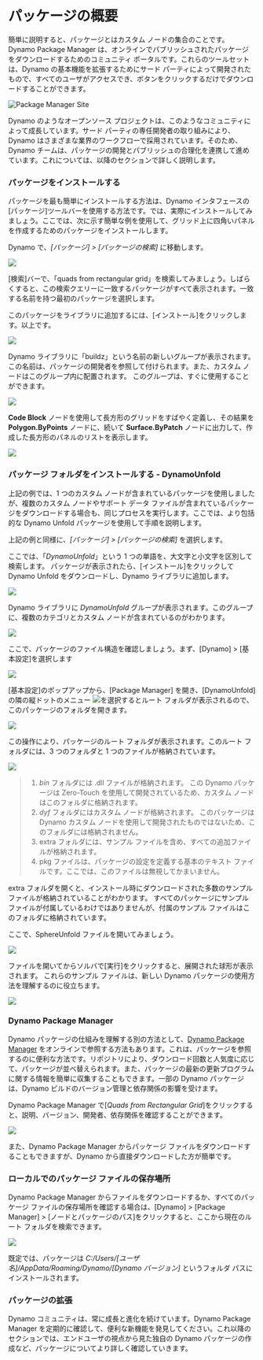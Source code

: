 # パッケージの概要

簡単に説明すると、パッケージとはカスタム ノードの集合のことです。Dynamo Package Manager は、オンラインでパブリッシュされたパッケージをダウンロードするためのコミュニティ ポータルです。これらのツールセットは、Dynamo の基本機能を拡張するためにサード パーティによって開発されたもので、すべてのユーザがアクセスでき、ボタンをクリックするだけでダウンロードすることができます。

![Package Manager Site](../images/6-2/1/dpm.jpg)

Dynamo のようなオープンソース プロジェクトは、このようなコミュニティによって成長しています。サード パーティの専任開発者の取り組みにより、Dynamo はさまざまな業界のワークフローで採用されています。そのため、Dynamo チームは、パッケージの開発とパブリッシュの合理化を連携して進めています。これについては、以降のセクションで詳しく説明します。

### パッケージをインストールする

パッケージを最も簡単にインストールする方法は、Dynamo インタフェースの[パッケージ]ツールバーを使用する方法です。では、実際にインストールしてみましょう。ここでは、次に示す簡単な例を使用して、グリッド上に四角いパネルを作成するためのパッケージをインストールします。

Dynamo で、_[パッケージ] > [パッケージの検索]_ に移動します。

![](<../images/6-2/1/package introduction - installing a package 01.jpg>)

[検索]バーで、「quads from rectangular grid」を検索してみましょう。しばらくすると、この検索クエリーに一致するパッケージがすべて表示されます。一致する名前を持つ最初のパッケージを選択します。

このパッケージをライブラリに追加するには、[インストール]をクリックします。以上です。

![](<../images/6-2/1/package introduction - installing a package 02.jpg>)

Dynamo ライブラリに「buildz」という名前の新しいグループが表示されます。 この名前は、パッケージの開発者を参照して付けられます。また、カスタム ノードはこのグループ内に配置されます。 このグループは、すぐに使用することができます。

![](<../images/6-2/1/package introduction - installing a package 03.jpg>)

**Code Block** ノードを使用して長方形のグリッドをすばやく定義し、その結果を **Polygon.ByPoints** ノードに、続いて **Surface.ByPatch** ノードに出力して、作成した長方形のパネルのリストを表示します。

![](<../images/6-2/1/package introduction - installing a package 04.jpg>)

### パッケージ フォルダをインストールする - DynamoUnfold

上記の例では、1 つのカスタム ノードが含まれているパッケージを使用しましたが、複数のカスタム ノードやサポート データ ファイルが含まれているパッケージをダウンロードする場合も、同じプロセスを実行します。ここでは、より包括的な Dynamo Unfold パッケージを使用して手順を説明します。

上記の例と同様に、_[パッケージ] > [パッケージの検索]_ を選択します。

ここでは、「_DynamoUnfold_」という 1 つの単語を、大文字と小文字を区別して検索します。 パッケージが表示されたら、[インストール]をクリックして Dynamo Unfold をダウンロードし、Dynamo ライブラリに追加します。

![](<../images/6-2/1/package introduction - installing package folder 01.jpg>)

Dynamo ライブラリに _DynamoUnfold_ グループが表示されます。このグループに、複数のカテゴリとカスタム ノードが含まれているのがわかります。

![](<../images/6-2/1/package introduction - installing package folder 02.jpg>)

ここで、パッケージのファイル構造を確認しましょう。まず、[Dynamo] > [基本設定]を選択します

![](<../images/6-2/1/package introduction - installing package folder 03.jpg>)

[基本設定]のポップアップから、[Package Manager] を開き、[DynamoUnfold] の隣の縦ドットのメニュー ![](<../images/6-2/1/package introduction - vertical dots menu.jpg>)を選択するとルート フォルダが表示されるので、このパッケージのフォルダを開きます。

![](<../images/6-2/1/package introduction - installing package folder 04.jpg>)

この操作により、パッケージのルート フォルダが表示されます。このルート フォルダには、3 つのフォルダと 1 つのファイルが格納されています。

![](<../images/6-2/1/package introduction - installing package folder 05.jpg>)

> 1. _bin_ フォルダには .dll ファイルが格納されます。 この Dynamo パッケージは Zero-Touch を使用して開発されているため、カスタム ノードはこのフォルダに格納されます。
> 2. _dyf_ フォルダにはカスタム ノードが格納されます。 このパッケージは Dynamo カスタム ノードを使用して開発されたものではないため、このフォルダには格納されません。
> 3. extra フォルダには、サンプル ファイルを含め、すべての追加ファイルが格納されます。
> 4. pkg ファイルは、パッケージの設定を定義する基本のテキスト ファイルです。ここでは、このファイルは無視してかまいません。

extra フォルダを開くと、インストール時にダウンロードされた多数のサンプル ファイルが格納されていることがわかります。 すべてのパッケージにサンプル ファイルが付属しているわけではありませんが、付属のサンプル ファイルはこのフォルダに格納されています。

ここで、SphereUnfold ファイルを開いてみましょう。

![](../images/6-2/1/rd2.jpg)

ファイルを開いてからソルバで[実行]をクリックすると、展開された球形が表示されます。 これらのサンプル ファイルは、新しい Dynamo パッケージの使用方法を理解するのに役立ちます。

![](<../images/6-2/1/package introduction - installing package folder 07.jpg>)

### Dynamo Package Manager

Dynamo パッケージの仕組みを理解する別の方法として、[Dynamo Package Manager](http://dynamopackages.com) をオンラインで参照する方法もあります。これは、パッケージを参照するのに便利な方法です。リポジトリにより、ダウンロード回数と人気度に応じて、パッケージが並べ替えられます。また、パッケージの最新の更新プログラムに関する情報を簡単に収集することもできます。一部の Dynamo パッケージは、Dynamo ビルドのバージョン管理と依存関係の影響を受けます。

Dynamo Package Manager で[_Quads from Rectangular Grid_]をクリックすると、説明、バージョン、開発者、依存関係を確認することができます。

![](../images/6-2/1/dpm2.jpg)

また、Dynamo Package Manager からパッケージ ファイルをダウンロードすることもできますが、Dynamo から直接ダウンロードした方が簡単です。

### ローカルでのパッケージ ファイルの保存場所

Dynamo Package Manager からファイルをダウンロードするか、すべてのパッケージ ファイルの保存場所を確認する場合は、[Dynamo] > [Package Manager] > [ノードとパッケージのパス]をクリックすると、ここから現在のルート フォルダを検索できます。

![](<../images/6-2/1/package introduction - installing package folder 08.jpg>)

既定では、パッケージは _C:/Users/\[ユーザ名]/AppData/Roaming/Dynamo/\[Dynamo バージョン]_ というフォルダ パスにインストールされます。

### パッケージの拡張

Dynamo コミュニティは、常に成長と進化を続けています。Dynamo Package Manager を定期的に確認して、便利な新機能を発見してください。これ以降のセクションでは、エンドユーザの視点から見た独自の Dynamo パッケージの作成など、パッケージについてより詳しく確認していきます。
